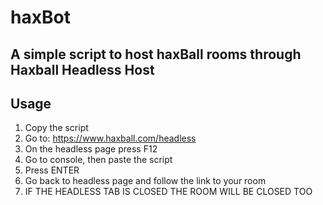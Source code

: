 # haxBot

## A simple script to host haxBall rooms through Haxball Headless Host

## Usage

1. Copy the script
2. Go to: https://www.haxball.com/headless
3. On the headless page press F12
4. Go to console, then paste the script
5. Press ENTER
6. Go back to headless page and follow the link to your room
7. IF THE HEADLESS TAB IS CLOSED THE ROOM WILL BE CLOSED TOO